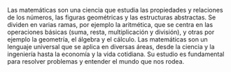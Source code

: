 Las matemáticas son una ciencia que estudia 
las propiedades y relaciones de los números, las figuras geométricas y las estructuras abstractas.
 Se dividen en varias ramas, por ejemplo la aritmética, que se centra 
 en las operaciones básicas (suma, resta, multiplicación y división), y otras por ejemplo la geometría, 
 el álgebra y el cálculo. Las matemáticas son un lenguaje universal que se aplica en diversas áreas, 
 desde la ciencia y la ingeniería hasta la economía y la vida cotidiana. 
 Su estudio es fundamental para resolver problemas y entender el mundo que nos rodea.